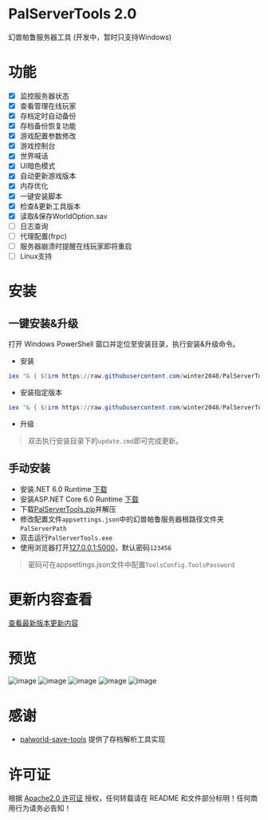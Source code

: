 # PalServerTools 2.0
幻兽帕鲁服务器工具 (开发中，暂时只支持Windows)

# 功能
- [x] 监控服务器状态
- [x] 查看管理在线玩家
- [x] 存档定时自动备份
- [x] 存档备份恢复功能
- [x] 游戏配置参数修改
- [x] 游戏控制台
- [x] 世界喊话
- [x] UI暗色模式
- [x] 自动更新游戏版本
- [x] 内存优化
- [x] 一键安装脚本
- [x] 检查&更新工具版本
- [x] 读取&保存WorldOption.sav
- [ ] 日志查询
- [ ] 代理配置(frpc)
- [ ] 服务器崩溃时提醒在线玩家即将重启
- [ ] Linux支持

# 安装

## 一键安装&升级

打开 Windows PowerShell 窗口并定位至安装目录，执行安装&升级命令。

- 安装
``` powershell
iex "& { $(irm https://raw.githubusercontent.com/winter2048/PalServerTools/master/install.ps1) }"
```

- 安装指定版本
``` powershell
iex "& { $(irm https://raw.githubusercontent.com/winter2048/PalServerTools/master/install.ps1) } -Version v2.0.0"
```

- 升级
> 双击执行安装目录下的`update.cmd`即可完成更新。

## 手动安装

- 安装.NET 6.0 Runtime [下载](https://dotnet.microsoft.com/zh-cn/download/dotnet/thank-you/runtime-6.0.26-windows-x64-installer)
- 安装ASP.NET Core 6.0 Runtime [下载](https://dotnet.microsoft.com/zh-cn/download/dotnet/thank-you/runtime-aspnetcore-6.0.26-windows-x64-installer)
- 下载[PalServerTools.zip](https://github.com/winter2048/PalServerTools/releases)并解压
- 修改配置文件`appsettings.json`中的幻兽帕鲁服务器根路径文件夹`PalServerPath`
- 双击运行`PalServerTools.exe`
- 使用浏览器打开[127.0.0.1:5000](http:127.0.0.1:5000)，默认密码`123456`

> 密码可在appsettings.json文件中配置`ToolsConfig.ToolsPassword`

# 更新内容查看

[查看最新版本更新内容](./ReleaseNotes.md)

# 预览
![image](https://github.com/winter2048/PalServerTools/assets/31879147/1c7fc6ba-2acd-43eb-84cf-d88bd6b67968)
![image](https://github.com/winter2048/PalServerTools/assets/31879147/8794e5a6-252b-425c-afe5-fead6ecdb1f2)
![image](https://github.com/winter2048/PalServerTools/assets/31879147/720b88d4-fb61-437b-ac8b-04af6b546799)
![image](https://github.com/winter2048/PalServerTools/assets/31879147/2a764d53-0107-4791-ab5b-53f646de3727)
![image](https://github.com/winter2048/PalServerTools/assets/31879147/eb90bf24-6b45-4580-9c04-3ded442f3abc)

# 感谢

- [palworld-save-tools](https://github.com/cheahjs/palworld-save-tools) 提供了存档解析工具实现

# 许可证

根据 [Apache2.0 许可证](LICENSE) 授权，任何转载请在 README 和文件部分标明！任何商用行为请务必告知！